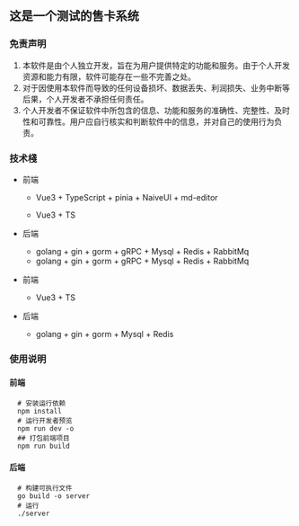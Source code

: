 ## 这是一个测试的售卡系统

### 免责声明

1. 本软件是由个人独立开发，旨在为用户提供特定的功能和服务。由于个人开发资源和能力有限，软件可能存在一些不完善之处。
2. 对于因使用本软件而导致的任何设备损坏、数据丢失、利润损失、业务中断等后果，个人开发者不承担任何责任。
3. 个人开发者不保证软件中所包含的信息、功能和服务的准确性、完整性、及时性和可靠性。用户应自行核实和判断软件中的信息，并对自己的使用行为负责。

### 技术棧

- 前端
    - Vue3 + TypeScript + pinia + NaiveUI + md-editor

    - Vue3 + TS
- 后端
    - golang + gin + gorm + gRPC + Mysql + Redis + RabbitMq
    - golang + gin + gorm + gRPC + Mysql + Redis + RabbitMq


- 前端
    - Vue3 + TS
- 后端
    - golang + gin + gorm + Mysql + Redis

### 使用说明

#### 前端

```shell 
  # 安装运行依赖
  npm install
  # 运行开发者预览
  npm run dev -o
  ## 打包前端项目
  npm run build
```

#### 后端

```shell
  # 构建可执行文件
  go build -o server
  # 运行
  ./server
```
